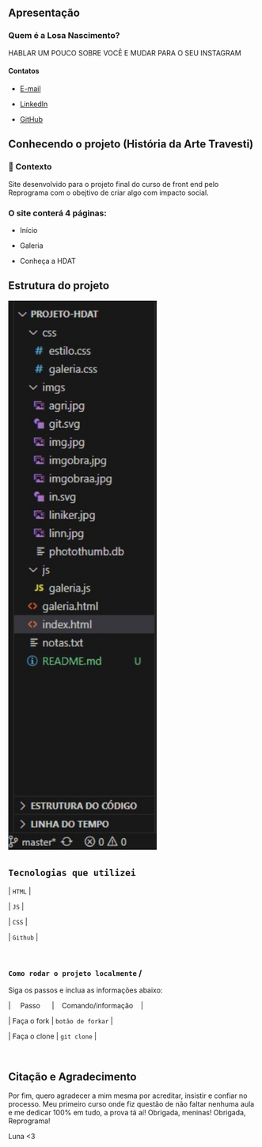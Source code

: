 
## Apresentação

### Quem é a Losa Nascimento? 
 

 HABLAR UM POUCO SOBRE VOCÊ E MUDAR PARA O SEU INSTAGRAM

#### Contatos

-  [E-mail](losabreu13@gmail.com) 

-  [LinkedIn](https://www.linkedin.com/in/losanascimento/) 

-  [GitHub](https://github.com/losanascimento)  

## Conhecendo o projeto (História da Arte Travesti) 

### 🧠 Contexto

Site desenvolvido para o projeto final do curso de front end pelo Reprograma com o obejtivo de criar algo com impacto social. 

### O site conterá 4 páginas:

* Início

* Galeria

* Conheça a HDAT


## Estrutura do projeto

<img src="assets/estrutura.jpg" alt="estrutura de pastas" width="300"> 

<br />

##  `Tecnologias que utilizei` 


| `HTML` |  

| `JS` |  

| `CSS` | 

| `Github` | 

<br />

###  `Como rodar o projeto localmente`  /

Siga os passos e inclua as informações abaixo:

|&nbsp;&nbsp;&nbsp;&nbsp; Passo &nbsp;&nbsp;&nbsp;&nbsp;&nbsp;| &nbsp;&nbsp;&nbsp;Comando/informação &nbsp;&nbsp;&nbsp;|

| Faça o fork | `botão de forkar` |

| Faça o clone | `git clone` |

<br  />


## Citação e Agradecimento 


Por fim, quero agradecer a mim mesma por acreditar, insistir e confiar no processo. Meu primeiro curso onde fiz questão de não faltar nenhuma aula e me dedicar 100% em tudo, a prova tá aí! Obrigada, meninas! Obrigada, Reprograma!

Luna <3 
